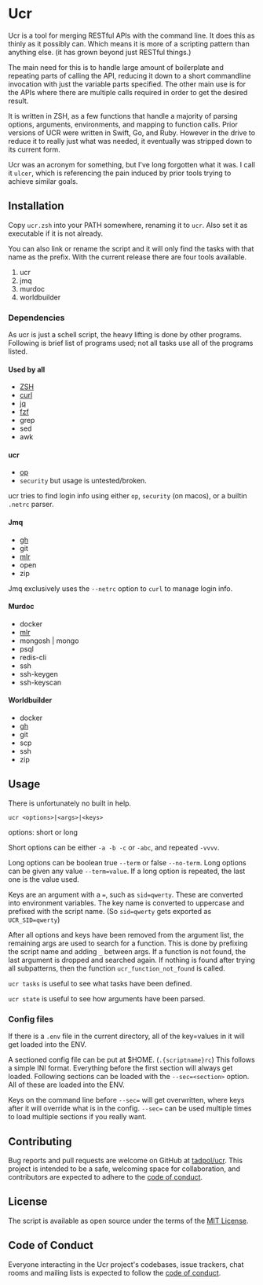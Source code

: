 # Ucr

Ucr is a tool for merging RESTful APIs with the command line.  It does this as thinly as it possibly can.  Which means it is more of a scripting pattern than anything else. (it has grown beyond just RESTful things.)

The main need for this is to handle large amount of boilerplate and repeating parts of calling the API, reducing it down to a short commandline invocation with just the variable parts specified.  The other main use is for the APIs where there are multiple calls required in order to get the desired result.

It is written in ZSH, as a few functions that handle a majority of parsing options, arguments, environments, and mapping to function calls.  Prior versions of UCR were written in Swift, Go, and Ruby.  However in the drive to reduce it to really just what was needed, it eventually was stripped down to its current form.

Ucr was an acronym for something, but I've long forgotten what it was.  I call it `ulcer`, which is referencing the pain induced by prior tools trying to achieve similar goals.

## Installation

Copy `ucr.zsh` into your PATH somewhere, renaming it to `ucr`.  Also set it as executable if it is not already.

You can also link or rename the script and it will only find the tasks with that name as the prefix.  With the current release there are four tools available.

1. ucr
2. jmq
3. murdoc
4. worldbuilder

### Dependencies

As ucr is just a schell script, the heavy lifting is done by other programs.  Following is brief list of programs used; not all tasks use all of the programs listed.

#### Used by all

- [ZSH](http://zsh.sourceforge.net)
- [curl](https://curl.se)
- [jq](https://stedolan.github.io/jq/)
- [fzf](https://github.com/junegunn/fzf#table-of-contents)
- grep
- sed
- awk

#### ucr

- [op](https://developer.1password.com/docs/cli)
- `security` but usage is untested/broken.

ucr tries to find login info using either `op`, `security` (on macos), or a builtin `.netrc` parser.

#### Jmq

- [gh](https://cli.github.com/)
- git
- [mlr](https://github.com/johnkerl/miller)
- open
- zip

Jmq exclusively uses the `--netrc` option to `curl` to manage login info.

#### Murdoc

- docker
- [mlr](https://github.com/johnkerl/miller)
- mongosh | mongo
- psql
- redis-cli
- ssh
- ssh-keygen
- ssh-keyscan

#### Worldbuilder

- docker
- [gh](https://cli.github.com/)
- git
- scp
- ssh
- zip

## Usage

There is unfortunately no built in help.

`ucr <options>|<args>|<keys>`

options: short or long

Short options can be either `-a -b -c` or `-abc`, and repeated `-vvvv`.

Long options can be boolean true `--term` or false `--no-term`.  Long options can be given any value `--term=value`.  If a long option is repeated, the last one is the value used.

Keys are an argument with a `=`, such as `sid=qwerty`.  These are converted into environment variables.  The key name is converted to uppercase and prefixed with the script name. (So `sid=qwerty` gets exported as `UCR_SID=qwerty`)

After all options and keys have been removed from the argument list, the remaining args are used to search for a function.  This is done by prefixing the script name and adding `_` between args.  If a function is not found, the last argument is dropped and searched again. If nothing is found after trying all subpatterns, then the function `ucr_function_not_found` is called.

`ucr tasks` is useful to see what tasks have been defined.

`ucr state` is useful to see how arguments have been parsed.

### Config files

If there is a `.env` file in the current directory, all of the key=values in it will get loaded into the ENV.

A sectioned config file can be put at $HOME. (`.{scriptname}rc`) This follows a simple INI format.  Everything before the first section will always get loaded.  Following sections can be loaded with the `--sec=<section>` option.  All of these are loaded into the ENV.

Keys on the command line before `--sec=` will get overwritten, where keys after it will override what is in the config.  `--sec=` can be used multiple times to load multiple sections if you really want.

## Contributing

Bug reports and pull requests are welcome on GitHub at [tadpol/ucr](https://github.com/tadpol/ucr). This project is intended to be a safe, welcoming space for collaboration, and contributors are expected to adhere to the [code of conduct](https://github.com/tadpol/ucr/blob/master/CODE_OF_CONDUCT.md).

## License

The script is available as open source under the terms of the [MIT License](https://opensource.org/licenses/MIT).

## Code of Conduct

Everyone interacting in the Ucr project's codebases, issue trackers, chat rooms and mailing lists is expected to follow the [code of conduct](https://github.com/tadpol/ucr/blob/master/CODE_OF_CONDUCT.md).
